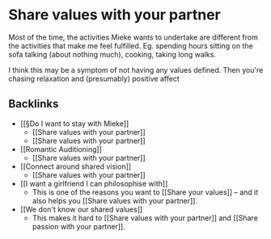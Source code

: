 # Share values with your partner
Most of the time, the activities Mieke wants to undertake are different from the activities that make me feel fulfilled. Eg. spending hours sitting on the sofa talking (about nothing much), cooking, taking long walks.

I think this may be a symptom of not having any values defined. Then you're chasing relaxation and (presumably) positive affect

## Backlinks
* [[§Do I want to stay with Mieke]]
	* [[Share values with your partner]]
	* [[Share values with your partner]]
* [[Romantic Auditioning]]
	* [[Share values with your partner]]
* [[Connect around shared vision]]
	* [[Share values with your partner]]
* [[I want a girlfriend I can philosophise with]]
	* This is one of the reasons you want to [[Share your values]] – and it also helps you [[Share values with your partner]].
* [[We don't know our shared values]]
	* This makes it hard to [[Share values with your partner]] and [[Share passion with your partner]].

<!-- #Life -->

<!-- {BearID:5C00CBBA-EA1A-4DC2-A525-CE4B1F993308-15756-000013044C92A3DF} -->
